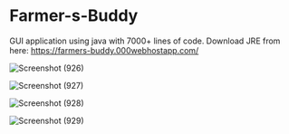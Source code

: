 # Farmer-s-Buddy
GUI application using java with 7000+ lines of code. Download JRE from here: https://farmers-buddy.000webhostapp.com/ 

![Screenshot (926)](https://user-images.githubusercontent.com/80738479/148523570-cceeec13-018c-4ee3-8ac5-4d9a16d4dede.png)


![Screenshot (927)](https://user-images.githubusercontent.com/80738479/148523702-6a262e58-fae7-4633-ab9a-692967a15dcc.png)


![Screenshot (928)](https://user-images.githubusercontent.com/80738479/148523729-7d6d83cd-1ad0-4383-82e2-b7d557519e5f.png)


![Screenshot (929)](https://user-images.githubusercontent.com/80738479/148523751-2da7586e-f0de-4b11-9312-c7a4e6f2fb77.png)

